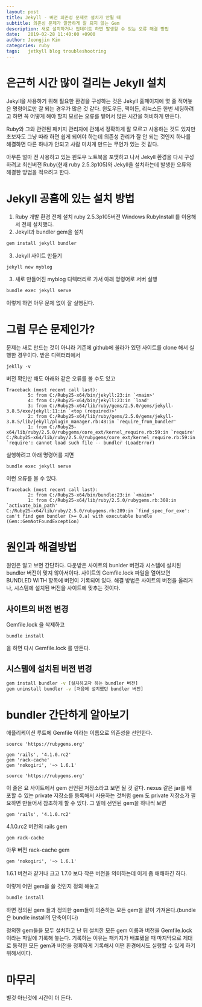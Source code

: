 ```yaml
---
layout: post
title: Jekyll - 버전 의존성 문제로 설치가 안될 때
subtitle: 의존성 문제가 깔끔하게 잘 되지 않는 Gem
description: 새로 설치하거나 업데이트 하면 발생할 수 있는 오류 해결 방법
date:   2019-02-28 11:40:00 +0900
author: Jeongjin Kim
categories: ruby
tags:	jetkyll blog troubleshootring
---
```


# 은근히 시간 많이 걸리는 Jekyll 설치
Jekyll을 사용하기 위해 필요한 환경을 구성하는 것은 Jekyll 홈페이지에 몇 줄 적어놓은
명령어로만 잘 되는 경우가 많은 것 같다. 윈도우든, 맥이든, 리눅스든 한번 세팅하려고
하면 꼭 어떻게 해야 할지 모르는 오류를 뱉어서 많은 시간을 허비하게 만든다.

Ruby와 그와 관련된 패키지 관리자에 관해서 정확하게 잘 모르고 사용하는 것도 있지만
초보자도 그냥 따라 하면 쉽게 되어야 하는데 의존성 관리가 잘 안 되는 것인지 하나를 해결하면
다른 하나가 안되고 사람 미치게 만드는 무언가 있는 것 같다.

아무튼 얼마 전 사용하고 있는 윈도우 노트북을 포맷하고 나서 Jekyll 환경을 다시 구성하려고
최신버전 Ruby(현재 ruby 2.5.3p105)와 Jekyll을 설치하는데 발생한 오류와 해결한 방법을 적으려고 한다.

# Jekyll 공홈에 있는 설치 방법
1. Ruby 개발 환경 전체 설치
ruby 2.5.3p105버전 Windows RubyInstall 를 이용해서 전체 설치했다.
2. Jekyll과 bundler gem을 설치
```sh
gem install jekyll bundler
```
3. Jekyll 사이트 만들기
```sh
jekyll new myblog
```
3. 새로 만들어진 myblog 디렉터리로 가서 아래 명령어로 서버 실행
```sh
bundle exec jekyll serve
```

이렇게 하면 아무 문제 없이 잘 실행된다.

# 그럼 무슨 문제인가?
문제는 새로 만드는 것이 아니라 기존에 github에 올라가 있던 사이트를 clone 해서 실행한 경우이다. 
받은 디렉터리에서
```
jeklly -v
```
버전 확인만 해도 아래와 같은 오류를 볼 수도 있고
```
Traceback (most recent call last):
        5: from C:/Ruby25-x64/bin/jekyll:23:in `<main>'
        4: from C:/Ruby25-x64/bin/jekyll:23:in `load'
        3: from C:/Ruby25-x64/lib/ruby/gems/2.5.0/gems/jekyll-3.8.5/exe/jekyll:11:in `<top (required)>'
        2: from C:/Ruby25-x64/lib/ruby/gems/2.5.0/gems/jekyll-3.8.5/lib/jekyll/plugin_manager.rb:48:in `require_from_bundler'
        1: from C:/Ruby25-x64/lib/ruby/2.5.0/rubygems/core_ext/kernel_require.rb:59:in `require'
C:/Ruby25-x64/lib/ruby/2.5.0/rubygems/core_ext/kernel_require.rb:59:in `require': cannot load such file -- bundler (LoadError)
```

실행하려고 아래 명령어를 치면
```
bundle exec jekyll serve
```

이런 오류를 볼 수 있다.

```
Traceback (most recent call last):
        2: from C:/Ruby25-x64/bin/bundle:23:in `<main>'
        1: from C:/Ruby25-x64/lib/ruby/2.5.0/rubygems.rb:308:in `activate_bin_path'
C:/Ruby25-x64/lib/ruby/2.5.0/rubygems.rb:289:in `find_spec_for_exe': can't find gem bundler (>= 0.a) with executable bundle (Gem::GemNotFoundException)
```

# 원인과 해결방법
원인은 알고 보면 간단하다. 다운받은 사이트의 bunlder 버전과 시스템에 설치된 bundler 버전이 맞지 않아서이다.
사이트의 Gemfile.lock 파일을 열어보면 BUNDLED WITH 항목에 버전이 기록되어 있다.
해결 방법은 사이트의 버전을 올리거나, 시스템에 설치된 버전을 사이트에 맞추는 것이다.

## 사이트의 버전 변경
Gemfile.lock 을 삭제하고
```
bundle install
```
을 하면 다시 Gemfile.lock 를 만든다.

## 시스템에 설치된 버전 변경
```sh
gem install bundler -v [설치하고자 하는 bundler 버전]
gem uninstall bundler -v [처음에 설치했던 bundler 버전]
```

# bundler 간단하게 알아보기
애플리케이션 루트에 Gemfile 이라는 이름으로 의존성을 선언한다.
```gemfile
source 'https://rubygems.org'

gem 'rails', '4.1.0.rc2'
gem 'rack-cache'
gem 'nokogiri', '~> 1.6.1'
```

```gemfile
source 'https://rubygems.org'
```

이 줄은 요 사이트에서 gem 선언된 저장소라고 보면 될 것 같다. nexus 같은 jar를 배포할 수 있는 private 저장소를 등록해서 사용하는 것처럼 gem 도 private 저장소가 필요하면 만들어서 참조하게 할 수 있다. 그 밑에 선언된 gem을 하나씩 보면

```gemfile
gem 'rails', '4.1.0.rc2'
```
4.1.0.rc2 버전의 rails gem

```gemfile
gem rack-cache
```
아무 버전 rack-cache gem

```
gem 'nokogiri', '~> 1.6.1'
```
1.6.1 버전과 같거나 크고 1.7.0 보다 작은 버전을 의미하는데 이게 좀 애해하긴 하다.


이렇게 어떤 gem을 쓸 것인지 정의 해놓고
```sh
bundle install
```

하면 정의된 gem 들과 정의한 gem들이 의존하는 모든 gem을 같이 가져온다.(bundle은 bundle install의 단축어이다)

정의한 gem들을 모두 설치하고 난 뒤 설치한 모든 gem 이름과 버전을 Gemfile.lock 이라는 파일에 기록해 놓는다. 기록하는 이유는 패키지가 배포됐을 때 마지막으로 제대로 동작한 모든 gem과 버전을 정확하게 기록해서 어떤 환경에서도 실행할 수 있게 하기 위해서이다.

# 마무리

별것 아닌것에 시간이 더 든다.



